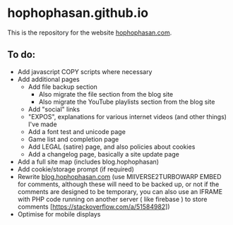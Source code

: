 # hophophasan.github.io
This is the repository for the website [hophophasan.com](https://hophophasan.com).
## To do:
- Add javascript COPY scripts where necessary
- Add additional pages
  - Add file backup section 
    - Also migrate the file section from the blog site
    - Also migrate the YouTube playlists section from the blog site
  - Add "social" links
  - "EXPOS", explanations for various internet videos (and other things) I've made
  - Add a font test and unicode page
  - Game list and completion page
  - Add LEGAL (satire) page, and also policies about cookies
  - Add a changelog page, basically a site update page
- Add a full site map (includes blog.hophophasan)
- Add cookie/storage prompt (if required) 
- Rewrite [blog.hophophasan.com](https://blog.hophophasan.com) (use MIIVERSE2TURBOWARP EMBED for comments, although these will need to be backed up, or not if the comments are designed to be temporary, you can also use an IFRAME with PHP code running on another server ( like firebase ) to store comments  [https://stackoverflow.com/a/51584982])
- Optimise for mobile displays
